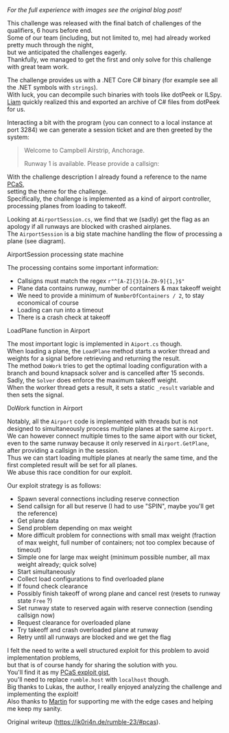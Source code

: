 *For the full experience with images see the original blog post!*

This challenge was released with the final batch of challenges of the
qualifiers, 6 hours before end.  
Some of our team (including, but not limited to, me) had already worked pretty
much through the night,  
but we anticipated the challenges eagerly.  
Thankfully, we managed to get the first and only solve for this challenge with
great team work.

The challenge provides us with a .NET Core C# binary (for example see all the
.NET symbols with `strings`).  
With luck, you can decompile such binaries with tools like dotPeek or ILSpy.  
[Liam](https://wachter-space.de) quickly realized this and exported an archive
of C# files from dotPeek for us.

Interacting a bit with the program (you can connect to a local instance at
port 3284) we can generate a session ticket and are then greeted by the
system:

> Welcome to Campbell Airstrip, Anchorage.  
>  
> Runway 1 is available. Please provide a callsign:

With the challenge description I already found a reference to the name
[PCaS](https://en.wikipedia.org/wiki/Portable_collision_avoidance_system),  
setting the theme for the challenge.  
Specifically, the challenge is implemented as a kind of airport controller,
processing planes from loading to takeoff.

Looking at `AirportSession.cs`, we find that we (sadly) get the flag as an
apology if all runways are blocked with crashed airplanes.  
The `AirportSession` is a big state machine handling the flow of processing a
plane (see diagram).

AirportSession processing state machine

The processing contains some important information:

- Callsigns must match the regex `r"^[A-Z]{3}[A-Z0-9]{1,}$"`  
- Plane data contains runway, number of containers & max takeoff weight  
- We need to provide a minimum of `NumberOfContainers / 2`, to stay economical of course  
- Loading can run into a timeout  
- There is a crash check at takeoff

LoadPlane function in Airport

The most important logic is implemented in `Aiport.cs` though.  
When loading a plane, the `LoadPlane` method starts a worker thread and
weights for a signal before retrieving and returning the result.  
The method `DoWork` tries to get the optimal loading configuration with a
branch and bound knapsack solver and is cancelled after 15 seconds.  
Sadly, the `Solver` does enforce the maximum takeoff weight.  
When the worker thread gets a result, it sets a static `_result` variable and
then sets the signal.

DoWork function in Airport

Notably, all the `Airport` code is implemented with threads but is not
designed to simultaneously process multiple planes at the same `Airport`.  
We can however connect multiple times to the same aiport with our ticket,  
even to the same runway because it only reserved in `Airport.GetPlane`, after
providing a callsign in the session.  
Thus we can start loading multiple planes at nearly the same time, and the
first completed result will be set for all planes.  
We abuse this race condition for our exploit.

Our exploit strategy is as follows:

- Spawn several connections including reserve connection  
- Send callsign for all but reserve (I had to use "SPIN", maybe you'll get the reference)  
- Get plane data  
- Send problem depending on max weight  
 - More difficult problem for connections with small max weight (fraction of max weight, full number of containers; not too complex because of timeout)  
 - Simple one for large max weight (minimum possible number, all max weight already; quick solve)  
- Start simultaneously  
- Collect load configurations to find overloaded plane  
- If found check clearance  
 - Possibly finish takeoff of wrong plane and cancel rest (resets to runway state `Free` ?)  
 - Set runway state to reserved again with reserve connection (sending callsign now)  
 - Request clearance for overloaded plane  
- Try takeoff and crash overloaded plane at runway  
- Retry until all runways are blocked and we get the flag

I felt the need to write a well structured exploit for this problem to avoid
implementation problems,  
but that is of course handy for sharing the solution with you.  
You'll find it as my [PCaS exploit
gist](https://gist.github.com/Ik0ri4n/8bea87b96cff96316ee857058695eee0),  
you'll need to replace `rumble.host` with `localhost` though.  
Big thanks to Lukas, the author, I really enjoyed analyzing the challenge and
implementing the exploit!  
Also thanks to [Martin](https://blog.martinwagner.co/) for supporting me with
the edge cases and helping me keep my sanity.  

Original writeup (https://ik0ri4n.de/rumble-23/#pcas).